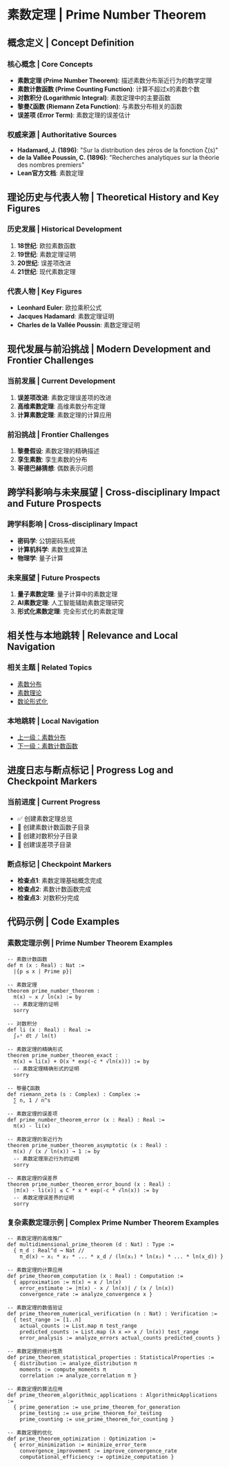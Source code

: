 # 素数定理 | Prime Number Theorem

## 概念定义 | Concept Definition

### 核心概念 | Core Concepts

- **素数定理 (Prime Number Theorem)**: 描述素数分布渐近行为的数学定理
- **素数计数函数 (Prime Counting Function)**: 计算不超过x的素数个数
- **对数积分 (Logarithmic Integral)**: 素数定理中的主要函数
- **黎曼ζ函数 (Riemann Zeta Function)**: 与素数分布相关的函数
- **误差项 (Error Term)**: 素数定理的误差估计

### 权威来源 | Authoritative Sources

- **Hadamard, J. (1896)**: "Sur la distribution des zéros de la fonction ζ(s)"
- **de la Vallée Poussin, C. (1896)**: "Recherches analytiques sur la théorie des nombres premiers"
- **Lean官方文档**: 素数定理

## 理论历史与代表人物 | Theoretical History and Key Figures

### 历史发展 | Historical Development

1. **18世纪**: 欧拉素数函数
2. **19世纪**: 素数定理证明
3. **20世纪**: 误差项改进
4. **21世纪**: 现代素数定理

### 代表人物 | Key Figures

- **Leonhard Euler**: 欧拉乘积公式
- **Jacques Hadamard**: 素数定理证明
- **Charles de la Vallée Poussin**: 素数定理证明

## 现代发展与前沿挑战 | Modern Development and Frontier Challenges

### 当前发展 | Current Development

1. **误差项改进**: 素数定理误差项的改进
2. **高维素数定理**: 高维素数分布定理
3. **计算素数定理**: 素数定理的计算应用

### 前沿挑战 | Frontier Challenges

1. **黎曼假设**: 素数定理的精确描述
2. **孪生素数**: 孪生素数的分布
3. **哥德巴赫猜想**: 偶数表示问题

## 跨学科影响与未来展望 | Cross-disciplinary Impact and Future Prospects

### 跨学科影响 | Cross-disciplinary Impact

- **密码学**: 公钥密码系统
- **计算机科学**: 素数生成算法
- **物理学**: 量子计算

### 未来展望 | Future Prospects

1. **量子素数定理**: 量子计算中的素数定理
2. **AI素数定理**: 人工智能辅助素数定理研究
3. **形式化素数定理**: 完全形式化的素数定理

## 相关性与本地跳转 | Relevance and Local Navigation

### 相关主题 | Related Topics

- [素数分布](../01-总览.md)
- [素数理论](../../01-总览.md)
- [数论形式化](../../../01-总览.md)

### 本地跳转 | Local Navigation

- [上一级：素数分布](../01-总览.md)
- [下一级：素数计数函数](03-素数计数函数/01-总览.md)

## 进度日志与断点标记 | Progress Log and Checkpoint Markers

### 当前进度 | Current Progress

- ✅ 创建素数定理总览
- 🔄 创建素数计数函数子目录
- 🔄 创建对数积分子目录
- 🔄 创建误差项子目录

### 断点标记 | Checkpoint Markers

- **检查点1**: 素数定理基础概念完成
- **检查点2**: 素数计数函数完成
- **检查点3**: 对数积分完成

## 代码示例 | Code Examples

### 素数定理示例 | Prime Number Theorem Examples

```lean
-- 素数计数函数
def π (x : Real) : Nat :=
  |{p ≤ x | Prime p}|

-- 素数定理
theorem prime_number_theorem :
  π(x) ~ x / ln(x) := by
  -- 素数定理的证明
  sorry

-- 对数积分
def li (x : Real) : Real :=
  ∫₀ˣ dt / ln(t)

-- 素数定理的精确形式
theorem prime_number_theorem_exact :
  π(x) = li(x) + O(x * exp(-c * √ln(x))) := by
  -- 素数定理精确形式的证明
  sorry

-- 黎曼ζ函数
def riemann_zeta (s : Complex) : Complex :=
  ∑ n, 1 / n^s

-- 素数定理的误差项
def prime_number_theorem_error (x : Real) : Real :=
  π(x) - li(x)

-- 素数定理的渐近行为
theorem prime_number_theorem_asymptotic (x : Real) :
  π(x) / (x / ln(x)) → 1 := by
  -- 素数定理渐近行为的证明
  sorry

-- 素数定理的误差界
theorem prime_number_theorem_error_bound (x : Real) :
  |π(x) - li(x)| ≤ C * x * exp(-c * √ln(x)) := by
  -- 素数定理误差界的证明
  sorry
```

### 复杂素数定理示例 | Complex Prime Number Theorem Examples

```lean
-- 素数定理的高维推广
def multidimensional_prime_theorem (d : Nat) : Type :=
  { π_d : Real^d → Nat //
    π_d(x) ~ x₁ * x₂ * ... * x_d / (ln(x₁) * ln(x₂) * ... * ln(x_d)) }

-- 素数定理的计算应用
def prime_theorem_computation (x : Real) : Computation :=
  { approximation := π(x) ≈ x / ln(x)
    error_estimate := |π(x) - x / ln(x)| / (x / ln(x))
    convergence_rate := analyze_convergence x }

-- 素数定理的数值验证
def prime_theorem_numerical_verification (n : Nat) : Verification :=
  { test_range := [1..n]
    actual_counts := List.map π test_range
    predicted_counts := List.map (λ x => x / ln(x)) test_range
    error_analysis := analyze_errors actual_counts predicted_counts }

-- 素数定理的统计性质
def prime_theorem_statistical_properties : StatisticalProperties :=
  { distribution := analyze_distribution π
    moments := compute_moments π
    correlation := analyze_correlation π }

-- 素数定理的算法应用
def prime_theorem_algorithmic_applications : AlgorithmicApplications :=
  { prime_generation := use_prime_theorem_for_generation
    prime_testing := use_prime_theorem_for_testing
    prime_counting := use_prime_theorem_for_counting }

-- 素数定理的优化
def prime_theorem_optimization : Optimization :=
  { error_minimization := minimize_error_term
    convergence_improvement := improve_convergence_rate
    computational_efficiency := optimize_computation }
```

